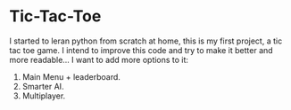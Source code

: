 # Tic-Tac-Toe
I started to leran python from scratch at home, this is my first project, a tic tac toe game.
I intend to improve this code and try to make it better and more readable...
I want to add more options to it:
  1. Main Menu + leaderboard.
  2. Smarter AI.
  3. Multiplayer.
  
